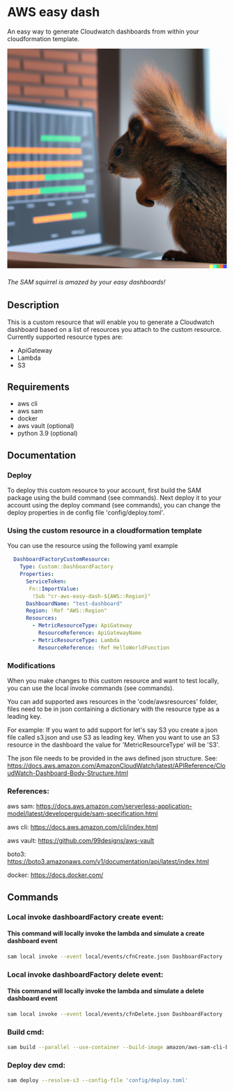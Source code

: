 # AWS easy dash

An easy way to generate Cloudwatch dashboards from within your cloudformation template.

![Alt text](img/sam-squirrel.png?raw=true "SAM squirrel looking amazed at the easy dashboard")
###### The SAM squirrel is amazed by your easy dashboards!

## Description

This is a custom resource that will enable you to generate a Cloudwatch dashboard based on a list of resources you attach to the custom resource.
Currently supported resource types are:

- ApiGateway
- Lambda
- S3

## Requirements
- aws cli
- aws sam
- docker
- aws vault (optional)
- python 3.9 (optional)

## Documentation

### Deploy
To deploy this custom resource to your account, first build the SAM package using the build command (see commands).
Next deploy it to your account using the deploy command (see commands), you can change the deploy properties in de config file 'config/deploy.toml'.

### Using the custom resource in a cloudformation template

You can use the resource using the following yaml example

```yaml
  DashboardFactoryCustomResource:
    Type: Custom::DashboardFactory
    Properties:
      ServiceToken:
       Fn::ImportValue:
        !Sub "cr-aws-easy-dash-${AWS::Region}"
      DashboardName: "test-dashboard"
      Region: !Ref "AWS::Region"
      Resources:
        - MetricResourceType: ApiGateway
          ResourceReference: ApiGatewayName
        - MetricResourceType: Lambda
          ResourceReference: !Ref HelloWorldFunction
```

### Modifications
When you make changes to this custom resource and want to test locally, you can use the local invoke commands (see commands).

You can add supported aws resources in the 'code/awsresources' folder, files need to be in json containing a dictionary with the resource type as a leading key.

For example:
If you want to add support for let's say S3 you create a json file called s3.json and use S3 as leading key. When you want to use an S3 resource in the dashboard the value for 'MetricResourceType' will be 'S3'.

The json file needs to be provided in the aws defined json structure. 
See: https://docs.aws.amazon.com/AmazonCloudWatch/latest/APIReference/CloudWatch-Dashboard-Body-Structure.html

### References:
aws sam:
https://docs.aws.amazon.com/serverless-application-model/latest/developerguide/sam-specification.html

aws cli:
https://docs.aws.amazon.com/cli/index.html

aws vault:
https://github.com/99designs/aws-vault

boto3:
https://boto3.amazonaws.com/v1/documentation/api/latest/index.html

docker:
https://docs.docker.com/

## Commands

### Local invoke dashboardFactory create event:
#### This command will locally invoke the lambda and simulate a create dashboard event
```bash
sam local invoke --event local/events/cfnCreate.json DashboardFactory
```

### Local invoke dashboardFactory delete event:
#### This command will locally invoke the lambda and simulate a delete dashboard event
```bash
sam local invoke --event local/events/cfnDelete.json DashboardFactory
```

### Build cmd:
```bash
sam build --parallel --use-container --build-image amazon/aws-sam-cli-build-image-python3.9
```

### Deploy dev cmd:
```bash
sam deploy --resolve-s3 --config-file 'config/deploy.toml'
```